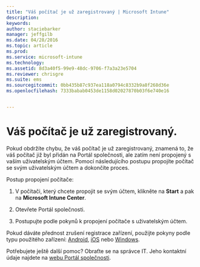```yaml
---
title: "Váš počítač je už zaregistrovaný | Microsoft Intune"
description: 
keywords: 
author: staciebarker
manager: jeffgilb
ms.date: 04/28/2016
ms.topic: article
ms.prod: 
ms.service: microsoft-intune
ms.technology: 
ms.assetid: 8d3a40f5-99e9-48dc-9706-f7a3a23e5704
ms.reviewer: chrisgre
ms.suite: ems
ms.sourcegitcommit: 0bb435b87c937ea118a0794c8332b9a8f268d36e
ms.openlocfilehash: 7333babab0453de1158d02027870b03f6e740e16


---
```



# Váš počítač je už zaregistrovaný.

Pokud obdržíte chybu, že váš počítač je už zaregistrovaný, znamená to, že váš počítač již byl přidán na Portál společnosti, ale zatím není propojený s vaším uživatelským účtem. Pomocí následujícího postupu propojíte počítač se svým uživatelským účtem a dokončíte proces.  

Postup propojení počítače:

1.  V počítači, který chcete propojit se svým účtem, klikněte na **Start** a pak na **Microsoft Intune Center**.

2.  Otevřete Portál společnosti.

3.  Postupujte podle pokynů k propojení počítače s uživatelským účtem.

Pokud dáváte přednost zrušení registrace zařízení, použijte pokyny podle typu použitého zařízení: [Android](unenroll-your-device-from-intune-android.md), [iOS](unenroll-your-device-from-intune-ios.md) nebo [Windows](unenroll-your-device-from-intune-windows.md).

Potřebujete ještě další pomoc? Obraťte se na správce IT. Jeho kontaktní údaje najdete na [webu Portál společnosti](http://portal.manage.microsoft.com).


<!--HONumber=Jun16_HO2-->



